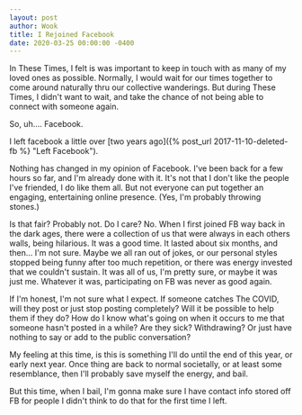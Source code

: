 ```yaml
---
layout: post
author: Wook
title: I Rejoined Facebook
date: 2020-03-25 00:00:00 -0400
---
```


In These Times, I felt is was important to keep in touch with as many of my loved ones as possible.  Normally, I would wait for our times together to come around naturally thru our collective wanderings.  But during These Times, I didn't want to wait, and take the chance of not being able to connect with someone again.

So, uh....  Facebook.

I left facebook a little over [two years ago]({% post_url 2017-11-10-deleted-fb %} "Left Facebook").

Nothing has changed in my opinion of Facebook.  I've been back for a few hours so far, and I'm already done with it.  It's not that I don't like the people I've friended, I do like them all.  But not everyone can put together an engaging, entertaining online presence.  (Yes, I'm probably throwing stones.)

Is that fair?  Probably not.  Do I care?  No.  When I first joined FB way back in the dark ages, there were a collection of us that were always in each others walls, being hilarious. It was a good time.  It lasted about six months, and then... I'm not sure.  Maybe we all ran out of jokes, or our personal styles stopped being funny after too much repetition, or there was energy invested that we couldn't sustain.  It was all of us, I'm pretty sure, or maybe it was just me.  Whatever it was, participating on FB was never as good again.

If I'm honest, I'm not sure what I expect.  If someone catches The COVID, will they post or just stop posting completely?  Will it be possible to help them if they do?  How do I know what's going on when it occurs to me that someone hasn't posted in a while?  Are they sick?  Withdrawing?  Or just have nothing to say or add to the public conversation?

My feeling at this time, is this is something I'll do until the end of this year, or early next year.  Once thing are back to normal societally, or at least some resemblance, then I'll probably save myself the energy, and bail.

But this time, when I bail, I'm gonna make sure I have contact info stored off FB for people I didn't think to do that for the first time I left.